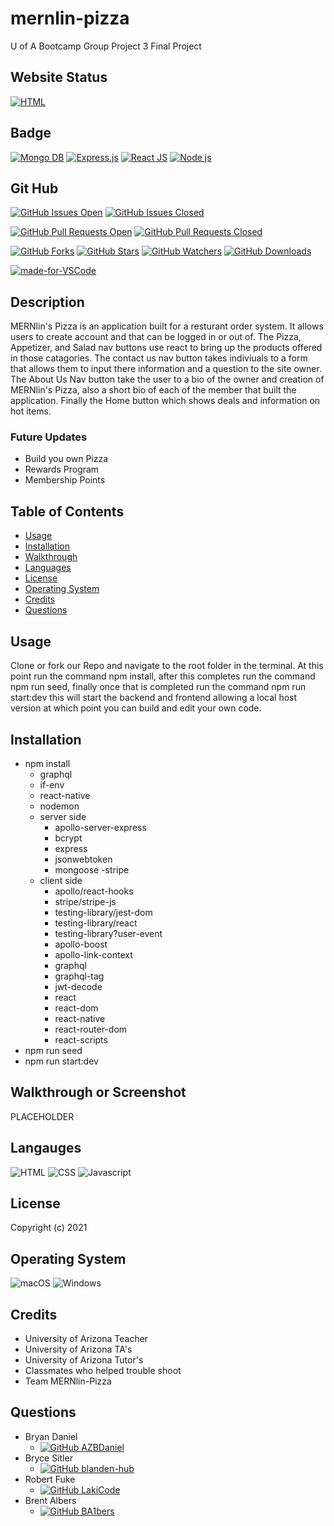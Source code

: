 # mernlin-pizza
U of A Bootcamp Group Project 3 Final Project

## Website Status

[![HTML](https://img.shields.io/website-up-down-green-red/http/mernlin-pizza.herokuapp.com.svg)](https://mernlin-pizza.herokuapp.com/)

## Badge

[![Mongo DB](https://img.shields.io/badge/-MongoDB-4EA94B?logo=mongodb&logoColor=white&style=plastic)](https://shields.io/)     [![Express.js](https://img.shields.io/badge/express.js-%23404d59.svg?style=plastic&logo=express&logoColor=%2361DAFB)](https://shields.io/)     [![React JS](https://img.shields.io/badge/-ReactJs-61DAFB?logo=react&logoColor=white&style=plastic)](https://shields.io/)     [![Node js](https://img.shields.io/badge/node.js-%2343853D.svg?style=platic&logo=node-dot-js&logoColor=white)](https://shields.io/)


## Git Hub

[![GitHub Issues Open](https://img.shields.io/github/issues/AZBDaniel/mernlin-pizza)](https://https://github.com/AZBDaniel/mernlin-pizza/issues)     [![GitHub Issues Closed](https://img.shields.io/github/issues-closed/AZBDaniel/mernlin-pizza.svg)](https://https://github.com/AZBDaniel/mernlin-pizza/issues)

[![GitHub Pull Requests Open](https://img.shields.io/github/issues-pr/AZBDaniel/mernlin-pizza.svg)](https://github.com/AZBDaniel/mernlin-pizza/pulls)     [![GitHub Pull Requests Closed](https://img.shields.io/github/issues-pr-closed/AZBDaniel/mernlin-pizza.svg)](https://github.com/AZBDaniel/mernlin-pizza/pulls)

[![GitHub Forks](https://img.shields.io/github/forks/AZBDaniel/mernlin-pizza.svg)](https://github.com/AZBDaniel/mernlin-pizza)     [![GitHub Stars](https://img.shields.io/github/stars/AZBDaniel/mernlin-pizza)](https://github.com/AZBDaniel/mernlin-pizza)     [![GitHub Watchers](https://img.shields.io/github/watchers/AZBDaniel/mernlin-pizza.svg)](https://github.com/AZBDaniel/mernlin-pizza)     [![GitHub Downloads](https://img.shields.io/github/downloads/AZBDaniel/mernlin-pizza/total.svg)](https://github.com/AZBDaniel/mernlin-pizza)

[![made-for-VSCode](https://img.shields.io/badge/Made%20for-VSCode-1f425f.svg)](https://code.visualstudio.com/)

## Description

MERNlin's Pizza is an application built for a resturant order system. It allows users to create account and that can be logged in or out of. The Pizza, Appetizer, and Salad nav buttons use react to bring up the products offered in those catagories. The contact us nav button takes indiviuals to a form that allows them to input there information and a question to the site owner. The About Us Nav button take the user to a bio of the owner and creation of MERNlin's Pizza, also a short bio of each of the member that built the application. Finally the Home button which shows deals and information on hot items.

### Future Updates

- Build you own Pizza
- Rewards Program
- Membership Points


## Table of Contents

- [Usage](#usage)
- [Installation](#installation)
- [Walkthrough](#walkthrough)
- [Languages](#languages)
- [License](#license)
- [Operating System](#operating-system)
- [Credits](#credits)
- [Questions](#questions)

## Usage

Clone or fork our Repo and navigate to the root folder in the terminal. At this point run the command npm install, after this completes run the command npm run seed, finally once that is completed run the command npm run start:dev this will start the backend and frontend allowing a local host version at which point you can build and edit your own code.

## Installation

- npm install
    - graphql
    - if-env
    - react-native
    - nodemon
    - server side
        - apollo-server-express
        - bcrypt
        - express
        - jsonwebtoken
        - mongoose
        -stripe
    - client side
        - apollo/react-hooks
        - stripe/stripe-js
        - testing-library/jest-dom
        - testing-library/react
        - testing-library?user-event
        - apollo-boost
        - apollo-link-context
        - graphql
        - graphql-tag
        - jwt-decode
        - react
        - react-dom
        - react-native
        - react-router-dom
        - react-scripts
- npm run seed
- npm run start:dev

## Walkthrough or Screenshot

PLACEHOLDER

## Langauges

![HTML](https://img.shields.io/badge/HTML5-E34F26?style=plastic&logo=html5&logoColor=white)     ![CSS](https://img.shields.io/badge/CSS3-1572B6?style=plastic&logo=css3&logoColor=white)     ![Javascript](https://img.shields.io/badge/JavaScript-F7DF1E?style=plastic&logo=javascript&logoColor=black)


## License


Copyright (c) 2021

## Operating System

![macOS](https://img.shields.io/badge/iOS-000000?style=plastic&logo=ios&logoColor=white)     ![Windows](https://img.shields.io/badge/Windows-0078D6?style=plastic&logo=windows&logoColor=white)

## Credits

- University of Arizona Teacher
- University of Arizona TA's
- University of Arizona Tutor's
- Classmates who helped trouble shoot
- Team MERNlin-Pizza

## Questions

- Bryan Daniel 
    - [![GitHub AZBDaniel](https://img.shields.io/badge/Ask%20me-anything-1abc9c.svg)](https://github.com/AZBDaniel)
- Bryce Sitler
    - [![GitHub blanden-hub](https://img.shields.io/badge/Ask%20me-anything-1abc9c.svg)](https://github.com/blanden-hub)
- Robert Fuke
    - [![GitHub LakiCode](https://img.shields.io/badge/Ask%20me-anything-1abc9c.svg)](https://github.com/LakiCode)
- Brent Albers
    - [![GitHub BA1bers](https://img.shields.io/badge/Ask%20me-anything-1abc9c.svg)](https://github.com/BA1bers)